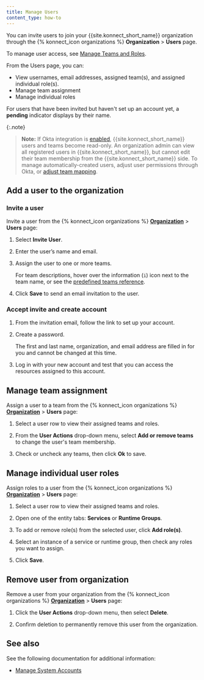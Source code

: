 ```yaml
---
title: Manage Users
content_type: how-to
---
```


You can invite users to join your {{site.konnect_short_name}} organization through the {% konnect_icon organizations %} **Organization** > **Users** page.

To manage user access, see [Manage Teams and Roles](/konnect/org-management/teams-and-roles).

From the Users page, you can:
* View usernames, email addresses, assigned team(s), and assigned individual role(s).
* Manage team assignment
* Manage individual roles

For users that have been invited but haven't set up an account yet, a **pending** indicator displays by their name.

{:.note}
> **Note:** If Okta integration is [enabled](/konnect/org-management/okta-idp),
{{site.konnect_short_name}} users and teams become read-only. An organization
admin can view all registered users in {{site.konnect_short_name}}, but cannot
edit their team membership from the {{site.konnect_short_name}} side. To manage
automatically-created users, adjust user permissions through Okta, or
[adjust team mapping](/konnect/org-management/okta-idp/#map-teams-to-groups).

## Add a user to the organization

### Invite a user

Invite a user from the {% konnect_icon organizations %} [**Organization**](https://cloud.konghq.com/organization/) > **Users** page:

1. Select **Invite User**.
1. Enter the user’s name and email.
1. Assign the user to one or more teams.

    For team descriptions, hover over the information (`i`) icon next to the team name,
    or see the [predefined teams reference](/konnect/org-management/teams-and-roles/teams-reference).

1. Click **Save** to send an email invitation to the user.

### Accept invite and create account

1. From the invitation email, follow the link to set up your account.
1. Create a password.

    The first and last name, organization, and email address are filled in for
    you and cannot be changed at this time.

1. Log in with your new account and test that you can access the resources
assigned to this account.

## Manage team assignment

Assign a user to a team from the {% konnect_icon organizations %} [**Organization**](https://cloud.konghq.com/organization/) > **Users** page:

1. Select a user row to view their assigned teams and roles.

1. From the **User Actions** drop-down menu, select **Add or remove teams** to change the user's team membership.

1. Check or uncheck any teams, then click **Ok** to save.


## Manage individual user roles

Assign roles to a user from the {% konnect_icon organizations %} [**Organization**](https://cloud.konghq.com/organization/) > **Users** page:

1. Select a user row to view their assigned teams and roles.

1. Open one of the entity tabs: **Services** or **Runtime Groups**.

1. To add or remove role(s) from the selected user, click **Add role(s)**.

1. Select an instance of a service or runtime group, then check any roles you want to assign.

1. Click **Save**.


## Remove user from organization

Remove a user from your organization from the {% konnect_icon organizations %} [**Organization**](https://cloud.konghq.com/organization/) > **Users** page:

1. Click the **User Actions** drop-down menu, then select **Delete**.

1. Confirm deletion to permanently remove this user from the organization.

## See also

See the following documentation for additional information:
* [Manage System Accounts](/konnect/org-management/system-accounts/)